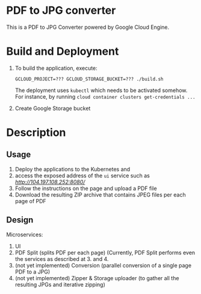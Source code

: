 PDF to JPG converter
====================

This is a PDF to JPG Converter powered by Google Cloud Engine.


# Build and Deployment
1. To build the application, execute:
    
    ```
    GCLOUD_PROJECT=??? GCLOUD_STORAGE_BUCKET=??? ./build.sh 
    ```

    The deployment uses `kubectl` which needs to be activated somehow. For instance, by running `cloud container clusters get-credentials ...`

2. Create Google Storage bucket

# Description

## Usage
1. Deploy the applications to the Kubernetes and 
2. access the exposed address of the `ui` service such as *http://104.197.108.252:8080/*
3. Follow the instructions on the page and upload a PDF file
4. Download the resulting ZIP archive that contains JPEG files per each page of PDF

## Design

Microservices:

1. UI
2. PDF Split (splits PDF per each page) (Currently, PDF Split performs even the services as described at 3. and 4.
3. (not yet implemented) Conversion (parallel conversion of a single page PDF to a JPG)
4. (not yet implemented) Zipper & Storage uploader (to gather all the resulting JPGs and iterative zipping)
